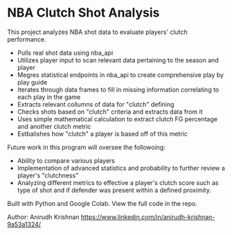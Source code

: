 # NBA Clutch Shot Analysis

This project analyzes NBA shot data to evaluate players' clutch performance.

- Pulls real shot data using nba_api
- Utilizes player input to scan relevant data pertaining to the season and player
- Megres statistical endpoints in nba_api to create comprehensive play by play guide
- Iterates through data frames to fill in missing information correlating to each play in the game
- Extracts relevant collumns of data for "clutch" defining
- Checks shots based on "clutch" criteria and extracts data from it
- Uses simple mathematical calculation to extract clutch FG percentage and another clutch metric
- Estbalishes how "clutch" a player is based off of this metric

Future work in this program will oversee the followoing:
- Ability to compare various players
- Implementation of advanced statistics and probability to further review a player's "clutchness"
- Analyzing different metrics to effective a player's clutch score such as type of shot and if defender was present within a defined proximity.
  

Built with Python and Google Colab. View the full code in the repo.

Author: Anirudh Krishnan
https://www.linkedin.com/in/anirudh-krishnan-9a53a1324/
